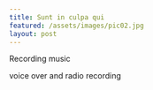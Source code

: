 ```yaml
---
title: Sunt in culpa qui
featured: /assets/images/pic02.jpg
layout: post
---
```


<p>Recording music </p>
<p>voice over and radio recording</p>
